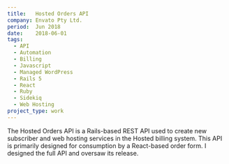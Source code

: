 ```yaml
---
title:   Hosted Orders API
company: Envato Pty Ltd.
period:  Jun 2018
date:    2018-06-01
tags:
  - API
  - Automation
  - Billing
  - Javascript
  - Managed WordPress
  - Rails 5
  - React
  - Ruby
  - Sidekiq
  - Web Hosting
project_type: work
---
```


The Hosted Orders API is a Rails-based REST API used to create new subscriber
and web hosting services in the Hosted billing system. This API is primarily
designed for consumption by a React-based order form. I designed the full API
and oversaw its release.
